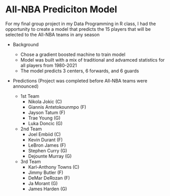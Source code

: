 # All-NBA Prediciton Model

For my final group project in my Data Programming in R class, I had the opportunity to create a model that predicts the 15 players that will be selected to the All-NBA teams in any season

- Background
  - Chose a gradient boosted machine to train model
  - Model was built with a mix of traditional and advamced statistics for all players from 1980-2021
  - The model predicts 3 centers, 6 forwards, and 6 guards
  
 - Predictions (Project was completed before All-NBA teams were announced)
    - 1st Team
      - Nikola Jokic (C)
      - Giannis Antetokounmpo (F)
      -  Jayson Tatum (F)
      - Trae Young (G)
      - Luka Doncic (G)
    - 2nd Team
      - Joel Embiid (C)
      - Kevin Durant (F)
      - LeBron James (F)
      - Stephen Curry (G)
      - Dejounte Murray (G)
    - 3rd Team
      - Karl-Anthony Towns (C)
      - Jimmy Butler (F)
      - DeMar DeRozan (F)
      - Ja Morant (G)
      - James Harden (G)
